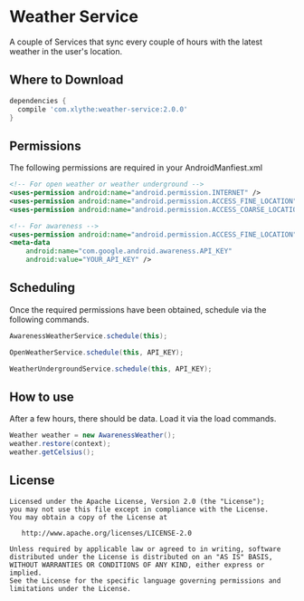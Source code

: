 Weather Service
====================

A couple of Services that sync every couple of hours with the latest weather in the user's location.


Where to Download
-----------------
```groovy
dependencies {
  compile 'com.xlythe:weather-service:2.0.0'
}
```

Permissions
-----------
The following permissions are required in your AndroidManfiest.xml
```xml
<!-- For open weather or weather underground -->
<uses-permission android:name="android.permission.INTERNET" />
<uses-permission android:name="android.permission.ACCESS_FINE_LOCATION" />
<uses-permission android:name="android.permission.ACCESS_COARSE_LOCATION" />

<!-- For awareness -->
<uses-permission android:name="android.permission.ACCESS_FINE_LOCATION" />
<meta-data
    android:name="com.google.android.awareness.API_KEY"
    android:value="YOUR_API_KEY" />

```

Scheduling
----------
Once the required permissions have been obtained, schedule via the following commands.
```java
AwarenessWeatherService.schedule(this);
```
```java
OpenWeatherService.schedule(this, API_KEY);
```
```java
WeatherUndergroundService.schedule(this, API_KEY);
```

How to use
----------
After a few hours, there should be data. Load it via the load commands.
```java
Weather weather = new AwarenessWeather();
weather.restore(context);
weather.getCelsius();
```


License
-------

    Licensed under the Apache License, Version 2.0 (the "License");
    you may not use this file except in compliance with the License.
    You may obtain a copy of the License at

       http://www.apache.org/licenses/LICENSE-2.0

    Unless required by applicable law or agreed to in writing, software
    distributed under the License is distributed on an "AS IS" BASIS,
    WITHOUT WARRANTIES OR CONDITIONS OF ANY KIND, either express or implied.
    See the License for the specific language governing permissions and
    limitations under the License.
